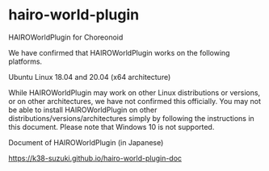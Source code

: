 # hairo-world-plugin
HAIROWorldPlugin for Choreonoid

We have confirmed that HAIROWorldPlugin works on the following platforms.

  Ubuntu Linux 18.04 and 20.04 (x64 architecture)

While HAIROWorldPlugin may work on other Linux distributions or versions, or on other architectures, we have not confirmed this officially. You may not be able to install HAIROWorldPlugin on other distributions/versions/architectures simply by following the instructions in this document. Please note that Windows 10 is not supported.

Document of HAIROWorldPlugin (in Japanese)

https://k38-suzuki.github.io/hairo-world-plugin-doc

